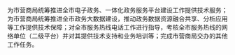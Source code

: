 为市营商局统筹推进全市电子政务、一体化政务服务平台建设工作提供技术服务；为市营商局统筹推进全市政务大数据建设，推动政务数据资源融合共享、分析应用等工作提供技术保障；对全市服务热线电话工作进行指导，考核全市服务热线的网络单位（二级平台）并对其提供技术支持和业务培训等；完成市营商局交办的其他工作任务。